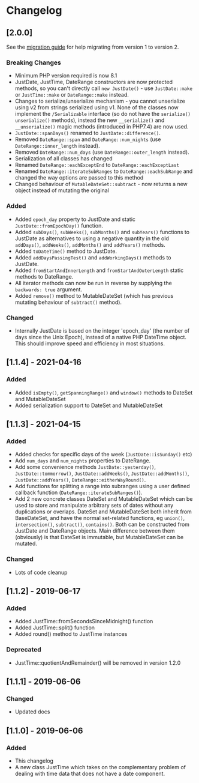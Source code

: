 # Changelog

## [2.0.0]

See the [migration guide](migration.md) for help migrating from version 1 to version 2.

### Breaking Changes
 - Minimum PHP version required is now 8.1
 - JustDate, JustTime, DateRange constructors are now protected methods, so you can't directly call `new JustDate()` - use `JustDate::make` or `JustTime::make` or `DateRange::make` instead.
 - Changes to serialize/unserialize mechanism - you cannot unserialize using v2 from strings serialized using v1.  None of the classes now implement the `/Serializable` interface (so do not have the `serialize()` `unserialize()` methods), instead the new `__serialize()` and `__unserialize()` magic methods (introduced in PHP7.4) are now used.
 - `JustDate::spanDays()` renamed to `JustDate::difference()`.
 - Removed `DateRange::span` and `DateRange::num_nights` (use `DateRange::inner_length` instead).
 - Removed `DateRange::num_days` (use `DateRange::outer_length` instead).
 - Serialization of all classes has changed
 - Renamed `DateRange::eachExceptEnd` to `DateRange::eachExceptLast`
 - Renamed `DateRange::iterateSubRanges` to `DateRange::eachSubRange` and changed the way options are passed to this method
 - Changed behaviour of `MutableDateSet::subtract` - now returns a new object instead of mutating the original

### Added
 - Added `epoch_day` property to JustDate and static `JustDate::fromEpochDay()` function.
 - Added `subDays()`, `subWeeks()`, `subMonths()` and `subYears()` functions to JustDate as alternatives to using a negative quantity in
the old `addDays()`, `addWeeks()`, `addMonths()` and `addYears()` methods.
 - Added `toDateTime()` method to JustDate.  
 - Added `addDaysPassingTest()` and `addWorkingDays()` methods to JustDate.
 - Added `fromStartAndInnerLength` and `fromStartAndOuterLength` static methods to DateRange.
 - All iterator methods can now be run in reverse by supplying the `backwards: true` argument.
 - Added `remove()` method to MutableDateSet (which has previous mutating behaviour of `subtract()` method).

### Changed
 - Internally JustDate is based on the integer 'epoch_day' (the number of days since the Unix Epoch), instead of a native PHP DateTime object.  This should improve speed and efficiency in most situations.



## [1.1.4] - 2021-04-16
### Added
 - Added `isEmpty()`, `getSpanningRange()` and `window()` methods to DateSet and MutableDateSet
 - Added serialization support to DateSet and MutableDateSet

## [1.1.3] - 2021-04-15
### Added
- Added checks for specific days of the week (`JustDate::isSunday()` etc)
- Add `num_days` and `num_nights` properties to DateRange.
- Add some convenience methods `JustDate::yesterday()`, `JustDate::tommorrow()`, `JustDate::addWeeks()`,
  `JustDate::addMonths()`, `JustDate::addYears()`, `DateRange::eitherWayRound()`.
- Add functions for splitting a range into subranges using a user defined callback function
  (`DateRange::iterateSubRanges()`).
- Add 2 new concrete classes DateSet and MutableDateSet which can be used to store and manipulate arbitrary sets of
  dates without any duplications or overlaps.
DateSet and MutableDateSet both inherit from BaseDateSet, and have the normal set-related functions, eg `union()`,
  `intersection()`, `subtract()`, `contains()`.  Both can be constructed from JustDate and DateRange objects.  Main
  difference between them (obviously) is that DateSet is immutable, but MutableDateSet can be mutated.

### Changed
 - Lots of code cleanup

## [1.1.2] - 2019-06-17
### Added
- Added JustTime::fromSecondsSinceMidnight() function
- Added JustTime::split() function
- Added round() method to JustTime instances

### Deprecated
- JustTime::quotientAndRemainder() will be removed in version 1.2.0

## [1.1.1] - 2019-06-06
### Changed
- Updated docs

## [1.1.0] - 2019-06-06
### Added
- This changelog
- A new class JustTime which takes on the complementary problem of dealing with time data that does not have a date component.
